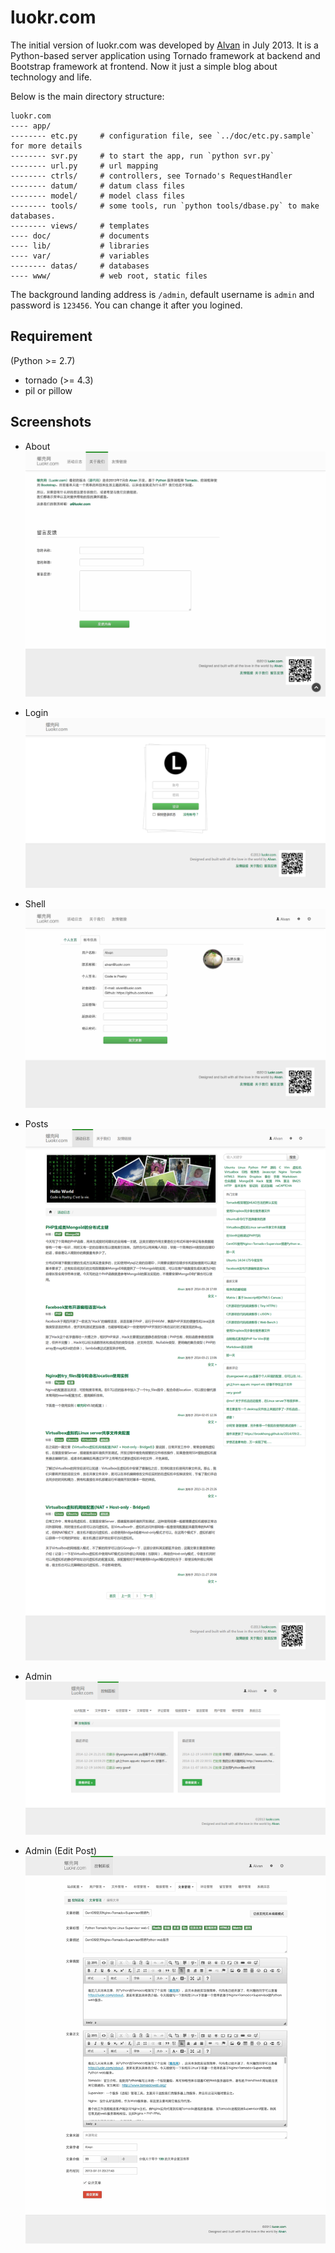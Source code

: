 luokr.com
=========

The initial version of luokr.com was developed by [Alvan](http://luokr.com/@Alvan) in July 2013. It is a Python-based server application using Tornado framework at backend and Bootstrap framework at frontend.
Now it just a simple blog about technology and life.


Below is the main directory structure:

    luokr.com
    ---- app/
    -------- etc.py     # configuration file, see `../doc/etc.py.sample` for more details
    -------- svr.py     # to start the app, run `python svr.py`
    -------- url.py     # url mapping
    -------- ctrls/     # controllers, see Tornado's RequestHandler
    -------- datum/     # datum class files
    -------- model/     # model class files
    -------- tools/     # some tools, run `python tools/dbase.py` to make databases.
    -------- views/     # templates
    ---- doc/           # documents
    ---- lib/           # libraries
    ---- var/           # variables
    -------- datas/     # databases
    ---- www/           # web root, static files



The background landing address is `/admin`, default username is `admin` and password is `123456`.
You can change it after you logined.

Requirement
------------

(Python >= 2.7)

* tornado (>= 4.3)
* pil or pillow


Screenshots
-----------
* About
![luokr.com.about](www/assets/img/20150928/www.luokr.com.about.jpg)

* Login
![luokr.com.login](www/assets/img/20150101/www.luokr.com.login.png)

* Shell
![luokr.com.shell](www/assets/img/20150928/www.luokr.com.shell.jpg)

* Posts
![luokr.com.posts](www/assets/img/20150101/www.luokr.com.posts.png)

* Admin
![luokr.com.admin](www/assets/img/20141231/www.luokr.com.admin.png)

* Admin (Edit Post)
![luokr.com.admin.post.update](www/assets/img/20150928/www.luokr.com.admin.post.update.jpg)

